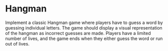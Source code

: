 # Hangman
Implement a classic Hangman game where players have to guess a word by guessing individual letters. The game should display a visual representation of the hangman as incorrect guesses are made. Players have a limited number of lives, and the game ends when they either guess the word or run out of lives.
